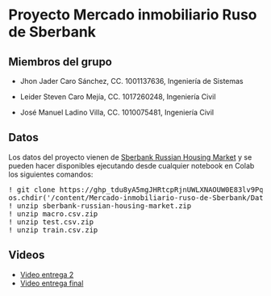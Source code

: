# Proyecto Mercado inmobiliario Ruso de Sberbank

## Miembros del grupo

* Jhon Jader Caro Sánchez, CC. 1001137636, Ingeniería de Sistemas

* Leider Steven Caro Mejía, CC. 1017260248, Ingeniería Civil            

* José Manuel Ladino Villa, CC. 1010075481, Ingeniería Civil

## Datos
Los datos del proyecto vienen de [Sberbank Russian Housing Market](https://www.kaggle.com/competitions/sberbank-russian-housing-market) y se pueden hacer disponibles ejecutando desde cualquier notebook en Colab los siguientes comandos:

<pre>
! git clone https://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@github.com/jadercaro/Mercado-inmobiliario-ruso-de-Sberbank/
os.chdir('/content/Mercado-inmobiliario-ruso-de-Sberbank/Dataset/')
! unzip sberbank-russian-housing-market.zip
! unzip macro.csv.zip
! unzip test.csv.zip
! unzip train.csv.zip
</pre>

## Videos
* [Video entrega 2](https://youtu.be/DlGLb6I0LTI)
* [Video entrega final](https://youtu.be/t21AncnK6bs)
